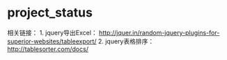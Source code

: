 # project_status

相关链接：
    1. jquery导出Excel： http://jquer.in/random-jquery-plugins-for-superior-websites/tableexport/
    2. jquery表格排序： http://tablesorter.com/docs/
